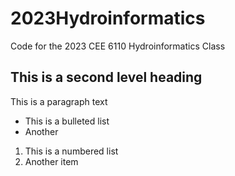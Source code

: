 # 2023Hydroinformatics

Code for the 2023 CEE 6110 Hydroinformatics Class

## This is a second level heading

This is a paragraph text


* This is a bulleted list
* Another


1. This is a numbered list
2. Another item
